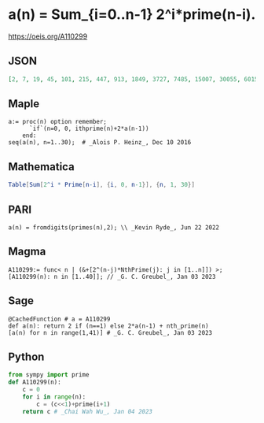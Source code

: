 # a\(n\) \= Sum\_\{i\=0\.\.n\-1\} 2^i\*prime\(n\-i\)\.
https://oeis.org/A110299
## JSON
```JSON
[2, 7, 19, 45, 101, 215, 447, 913, 1849, 3727, 7485, 15007, 30055, 60153, 120353, 240759, 481577, 963215, 1926497, 3853065, 7706203, 15412485, 30825053, 61650195, 123300487, 246601075, 493202253, 986404613, 1972809335, 3945618783, 7891237693, 15782475517]
```
## Maple
```Maple
a:= proc(n) option remember;
      `if`(n=0, 0, ithprime(n)+2*a(n-1))
    end:
seq(a(n), n=1..30);  # _Alois P. Heinz_, Dec 10 2016
```
## Mathematica
```Mathematica
Table[Sum[2^i * Prime[n-i], {i, 0, n-1}], {n, 1, 30}]
```
## PARI
```PARI
a(n) = fromdigits(primes(n),2); \\ _Kevin Ryde_, Jun 22 2022
```
## Magma
```Magma
A110299:= func< n | (&+[2^(n-j)*NthPrime(j): j in [1..n]]) >;
[A110299(n): n in [1..40]]; // _G. C. Greubel_, Jan 03 2023
```
## Sage
```Sage
@CachedFunction # a = A110299
def a(n): return 2 if (n==1) else 2*a(n-1) + nth_prime(n)
[a(n) for n in range(1,41)] # _G. C. Greubel_, Jan 03 2023
```
## Python
```Python
from sympy import prime
def A110299(n):
    c = 0
    for i in range(n):
        c = (c<<1)+prime(i+1)
    return c # _Chai Wah Wu_, Jan 04 2023
```
